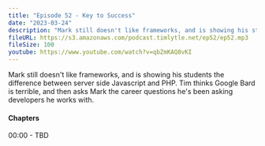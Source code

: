 ```yaml
---
title: "Episode 52 - Key to Success"
date: "2023-03-24"
description: "Mark still doesn't like frameworks, and is showing his students the difference between server side Javascript and PHP. Tim thinks Google Bard is terrible, and then asks Mark the career questions he's been asking developers he works with."
fileURL: https://s3.amazonaws.com/podcast.timlytle.net/ep52/ep52.mp3
fileSize: 100
youtube: https://www.youtube.com/watch?v=qbZmKAQ8vKI
---
```


Mark still doesn't like frameworks, and is showing his students the difference between server side Javascript and PHP. Tim thinks Google Bard is terrible, and then asks Mark the career questions he's been asking developers he works with.

#### Chapters

00:00 - TBD  
